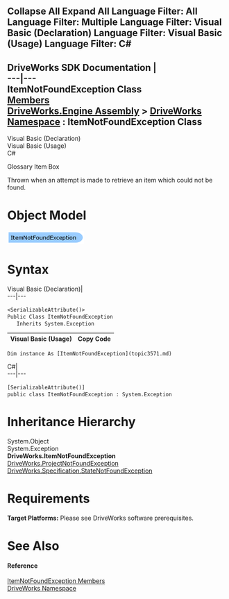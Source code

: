 Collapse All Expand All Language Filter: All  Language Filter: Multiple  Language Filter: Visual Basic (Declaration) Language Filter: Visual Basic (Usage) Language Filter: C#  
---  
DriveWorks SDK Documentation  |   
---|---  
ItemNotFoundException Class   
[Members](topic3572.md)   
[DriveWorks.Engine Assembly](topic2156.md) > [DriveWorks Namespace](topic2159.md) : ItemNotFoundException Class  
---  
  
Visual Basic (Declaration)    
Visual Basic (Usage)    
C# 

Glossary Item Box

Thrown when an attempt is made to retrieve an item which could not be found. 

# Object Model

![](dotnetdiagramimages/image158.png)

# Syntax

Visual Basic (Declaration)|   
---|---  
      
    
    <SerializableAttribute()>
    Public Class ItemNotFoundException 
       Inherits System.Exception  
  
Visual Basic (Usage)| Copy Code  
---|---  
      
    
    Dim instance As [ItemNotFoundException](topic3571.md)  
  
C#|   
---|---  
      
    
    [SerializableAttribute()]
    public class ItemNotFoundException : System.Exception   
  
# Inheritance Hierarchy

System.Object  
System.Exception  
**DriveWorks.ItemNotFoundException**  
[DriveWorks.ProjectNotFoundException](topic4663.md)  
[DriveWorks.Specification.StateNotFoundException](topic11601.md)  


# Requirements

**Target Platforms:** Please see DriveWorks software prerequisites.

# See Also

#### Reference

[ItemNotFoundException Members](topic3572.md)   
[DriveWorks Namespace](topic2159.md)


